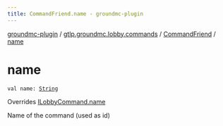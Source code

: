 ```yaml
---
title: CommandFriend.name - groundmc-plugin
---
```


[groundmc-plugin](../../index.html) / [gtlp.groundmc.lobby.commands](../index.html) / [CommandFriend](index.html) / [name](.)

# name

`val name: `[`String`](https://kotlinlang.org/api/latest/jvm/stdlib/kotlin/-string/index.html)

Overrides [ILobbyCommand.name](../-i-lobby-command/name.html)

Name of the command (used as id)

